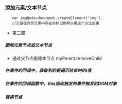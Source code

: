 ### 添加元素/文本节点
       var imgNode=document.createElement("img");
       //凡是在网页元素中存在的标记都可以用这个方法创建
* 第二部

##### 删除元素节点或文本节点
* 通过父节点删除本节点
    myParent.removeChild
    
##### 在事件的回调中，获取到的是遍历结束时的i值
##### 在事件的回调函数中，this指向触发的事件触发的DOM对象

##### 替换节点